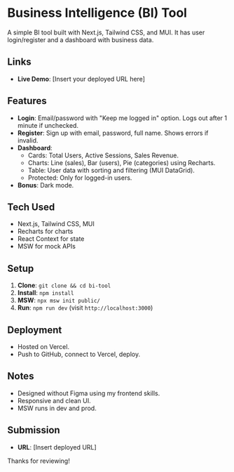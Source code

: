 # Business Intelligence (BI) Tool

A simple BI tool built with Next.js, Tailwind CSS, and MUI. It has user login/register and a dashboard with business data.

## Links
- **Live Demo**: [Insert your deployed URL here]

## Features
- **Login**: Email/password with "Keep me logged in" option. Logs out after 1 minute if unchecked.
- **Register**: Sign up with email, password, full name. Shows errors if invalid.
- **Dashboard**: 
  - Cards: Total Users, Active Sessions, Sales Revenue.
  - Charts: Line (sales), Bar (users), Pie (categories) using Recharts.
  - Table: User data with sorting and filtering (MUI DataGrid).
  - Protected: Only for logged-in users.
- **Bonus**: Dark mode.

## Tech Used
- Next.js, Tailwind CSS, MUI
- Recharts for charts
- React Context for state
- MSW for mock APIs

## Setup
1. **Clone**: `git clone && cd bi-tool`
2. **Install**: `npm install`
3. **MSW**: `npx msw init public/`
4. **Run**: `npm run dev` (visit `http://localhost:3000`)

## Deployment
- Hosted on Vercel.
- Push to GitHub, connect to Vercel, deploy.

## Notes
- Designed without Figma using my frontend skills.
- Responsive and clean UI.
- MSW runs in dev and prod.

## Submission
- **URL**: [Insert deployed URL]

Thanks for reviewing!